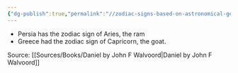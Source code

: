 ```yaml
---
{"dg-publish":true,"permalink":"//zodiac-signs-based-on-astronomical-geography/","tags":["🌱"],"noteIcon":1}
---
```


- Persia has the zodiac sign of Aries, the ram
- Greece had the zodiac sign of Capricorn, the goat.

Source: [[Sources/Books/Daniel by John F Walvoord\|Daniel by John F Walvoord]]